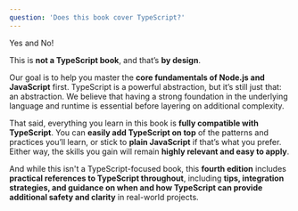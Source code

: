 ```yaml
---
question: 'Does this book cover TypeScript?'
---
```


Yes and No!

This is **not a TypeScript book**, and that’s **by design**.

Our goal is to help you master the **core fundamentals of Node.js and JavaScript** first. TypeScript is a powerful abstraction, but it’s still just that: an abstraction. We believe that having a strong foundation in the underlying language and runtime is essential before layering on additional complexity.

That said, everything you learn in this book is **fully compatible with TypeScript**. You can **easily add TypeScript on top** of the patterns and practices you’ll learn, or stick to **plain JavaScript** if that’s what you prefer. Either way, the skills you gain will remain **highly relevant and easy to apply**.

And while this isn't a TypeScript-focused book, this **fourth edition** includes **practical references to TypeScript throughout**, including **tips, integration strategies, and guidance on when and how TypeScript can provide additional safety and clarity** in real-world projects.
